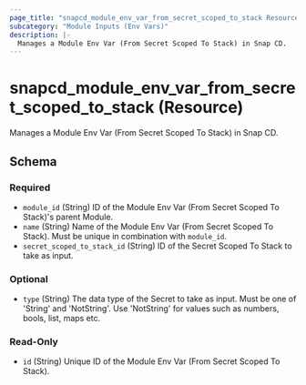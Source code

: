 ```yaml
---
page_title: "snapcd_module_env_var_from_secret_scoped_to_stack Resource - snapcd"
subcategory: "Module Inputs (Env Vars)"
description: |-
  Manages a Module Env Var (From Secret Scoped To Stack) in Snap CD.
---
```


# snapcd_module_env_var_from_secret_scoped_to_stack (Resource)

Manages a Module Env Var (From Secret Scoped To Stack) in Snap CD.




<!-- schema generated by tfplugindocs -->
## Schema

### Required

- `module_id` (String) ID of the Module Env Var (From Secret Scoped To Stack)'s parent Module.
- `name` (String) Name of the Module Env Var (From Secret Scoped To Stack).  Must be unique in combination with `module_id`.
- `secret_scoped_to_stack_id` (String) ID of the Secret Scoped To Stack to take as input.

### Optional

- `type` (String) The data type of the Secret to take as input. Must be one of 'String' and 'NotString'. Use 'NotString' for values such as numbers, bools, list, maps etc.

### Read-Only

- `id` (String) Unique ID of the Module Env Var (From Secret Scoped To Stack).
